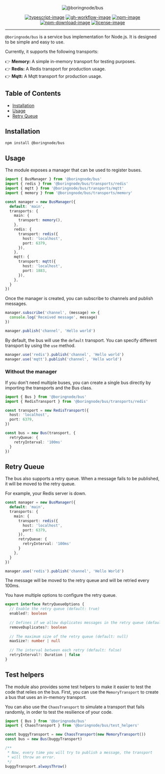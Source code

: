 <div align="center">
  <img src="https://github.com/user-attachments/assets/04d2c9b7-9b36-4e17-8bd6-ab8fe85dadbf" alt="@boringnode/bus">
</div>

<div align="center">

[![typescript-image]][typescript-url]
[![gh-workflow-image]][gh-workflow-url]
[![npm-image]][npm-url]
[![npm-download-image]][npm-download-url]
[![license-image]][license-url]

</div>

<hr />

`@boringnode/bus` is a service bus implementation for Node.js. It is designed to be simple and easy to use.

Currently, it supports the following transports:

<p>
👉 <strong>Memory:</strong> A simple in-memory transport for testing purposes.<br />
👉 <strong>Redis:</strong> A Redis transport for production usage.<br />
👉 <strong>Mqtt:</strong> A Mqtt transport for production usage.
</p>

## Table of Contents

<!-- START doctoc generated TOC please keep comment here to allow auto update -->
<!-- DON'T EDIT THIS SECTION, INSTEAD RE-RUN doctoc TO UPDATE -->

- [Installation](#installation)
- [Usage](#usage)
- [Retry Queue](#retry-queue)

<!-- END doctoc generated TOC please keep comment here to allow auto update -->

## Installation

```bash
npm install @boringnode/bus
```

## Usage

The module exposes a manager that can be used to register buses.

```typescript
import { BusManager } from '@boringnode/bus'
import { redis } from '@boringnode/bus/transports/redis'
import { mqtt } from '@boringnode/bus/transports/mqtt'
import { memory } from '@boringnode/bus/transports/memory'

const manager = new BusManager({
  default: 'main',
  transports: {
    main: {
      transport: memory(),
    },
    redis: {
      transport: redis({
        host: 'localhost',
        port: 6379,
      }),
    },
    mqtt: {
      transport: mqtt({
        host: 'localhost',
        port: 1883,
      }),
    },
  }
})
```

Once the manager is created, you can subscribe to channels and publish messages.

```typescript
manager.subscribe('channel', (message) => {
  console.log('Received message', message)
})

manager.publish('channel', 'Hello world')
```

By default, the bus will use the `default` transport. You can specify different transport by using the `use` method.

```typescript
manager.use('redis').publish('channel', 'Hello world')
manager.use('mqtt').publish('channel', 'Hello world')
```

### Without the manager

If you don't need multiple buses, you can create a single bus directly by importing the transports and the Bus class.

```typescript
import { Bus } from '@boringnode/bus'
import { RedisTransport } from '@boringnode/bus/transports/redis'

const transport = new RedisTransport({
  host: 'localhost',
  port: 6379,
})

const bus = new Bus(transport, {
  retryQueue: {
    retryInterval: '100ms'
  }
})
```

## Retry Queue

The bus also supports a retry queue. When a message fails to be published, it will be moved to the retry queue.

For example, your Redis server is down.

```typescript
const manager = new BusManager({
  default: 'main',
  transports: {
    main: {
      transport: redis({
        host: 'localhost',
        port: 6379,
      }),
      retryQueue: {
        retryInterval: '100ms'
      }
    },
  }
})

manager.use('redis').publish('channel', 'Hello World')
```

The message will be moved to the retry queue and will be retried every 100ms.

You have multiple options to configure the retry queue.

```typescript
export interface RetryQueueOptions {
  // Enable the retry queue (default: true)
  enabled?: boolean
  
  // Defines if we allow duplicates messages in the retry queue (default: true)
  removeDuplicates?: boolean
  
  // The maximum size of the retry queue (default: null)
  maxSize?: number | null
  
  // The interval between each retry (default: false)
  retryInterval?: Duration | false
}
```

## Test helpers

The module also provides some test helpers to make it easier to test the code that relies on the bus. First, you can use the `MemoryTransport` to create a bus that uses an in-memory transport.

You can also use the `ChaosTransport` to simulate a transport that fails randomly, in order to test the resilience of your code.

```ts
import { Bus } from '@boringnode/bus'
import { ChaosTransport } from '@boringnode/bus/test_helpers'

const buggyTransport = new ChaosTransport(new MemoryTransport())
const bus = new Bus(buggyTransport)

/**
 * Now, every time you will try to publish a message, the transport 
 * will throw an error.
 */
buggyTransport.alwaysThrow()
```

[gh-workflow-image]: https://img.shields.io/github/actions/workflow/status/boringnode/bus/checks.yml?branch=main&style=for-the-badge
[gh-workflow-url]: https://github.com/boringnode/bus/actions/workflows/checks.yml
[npm-image]: https://img.shields.io/npm/v/@boringnode/bus.svg?style=for-the-badge&logo=npm
[npm-url]: https://www.npmjs.com/package/@boringnode/bus
[npm-download-image]: https://img.shields.io/npm/dm/@boringnode/bus?style=for-the-badge
[npm-download-url]: https://www.npmjs.com/package/@boringnode/bus
[typescript-image]: https://img.shields.io/badge/Typescript-294E80.svg?style=for-the-badge&logo=typescript
[typescript-url]: https://www.typescriptlang.org
[license-image]: https://img.shields.io/npm/l/@boringnode/bus?color=blueviolet&style=for-the-badge
[license-url]: LICENSE.md
